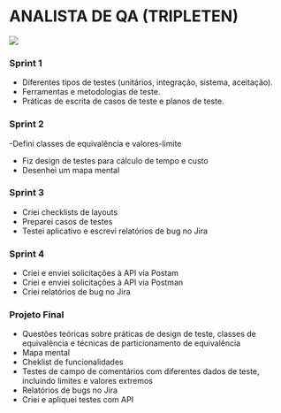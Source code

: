 # ANALISTA DE QA (TRIPLETEN)

<img src= "C:\Users\Meu Computador\Desktop\TRIPLETEN\ANALISTA DE QA\GITHUB\Bootcamp QA\Imagem\tripleten.brasil.jpg">


### Sprint 1 

- Diferentes tipos de testes (unitários, integração, sistema, aceitação). 
- Ferramentas e metodologias de teste. 
- Práticas de escrita de casos de teste e planos de teste.

### Sprint 2 
-Defini classes de equivalência e valores-limite 
- Fiz design de testes para cálculo de tempo e custo 
- Desenhei um mapa mental 

### Sprint 3

- Criei checklists de layouts 
- Preparei casos de testes 
- Testei aplicativo e escrevi relatórios de bug no Jira

### Sprint 4

- Criei e enviei solicitações à API via Postam
- Criei e enviei solicitações à API via Postman 
- Criei relatórios de bug no Jira

### Projeto Final

- Questões teóricas sobre práticas de design de teste, classes de equivalência e técnicas de particionamento de equivalência 
- Mapa mental 
- Cheklist de funcionalidades 
- Testes de campo de comentários com diferentes dados de teste, incluindo limites e valores extremos 
- Relatórios de bugs no Jira 
- Criei e apliquei testes com API
